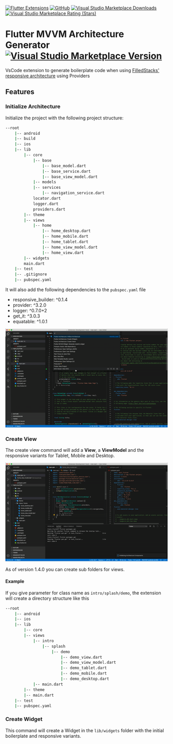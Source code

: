 [![Flutter Extensions](https://img.shields.io/badge/Flutter-grey?style=flat-square&logo=flutter&logoColor=blue)](https://flutter.dev)
[![GitHub](https://img.shields.io/github/license/madhukesh048/Flutter-MVVM-VS-Code-extension-Pack?color=blue&style=flat-square)](https://raw.githubusercontent.com/madhukesh048/Flutter-MVVM-VS-Code-extension-Pack/master/LICENSE)
[![Visual Studio Marketplace Downloads](https://img.shields.io/visual-studio-marketplace/d/madhukesh040011.flutter-mvvm-architecture-generator?color=green&label=VS%20Code%20Downloads&style=flat-square)](https://marketplace.visualstudio.com/items?itemName=madhukesh040011.flutter-mvvm-architecture-generator)
[![Visual Studio Marketplace Rating (Stars)](https://img.shields.io/visual-studio-marketplace/stars/madhukesh040011.flutter-mvvm-architecture-generator?style=flat-square)](https://marketplace.visualstudio.com/items?itemName=madhukesh040011.flutter-mvvm-architecture-generator&ssr=false#review-details)

# Flutter MVVM Architecture Generator [![Visual Studio Marketplace Version](https://img.shields.io/visual-studio-marketplace/v/madhukesh040011.flutter-mvvm-architecture-generator?style=flat-square)](https://marketplace.visualstudio.com/items?itemName=madhukesh040011.flutter-mvvm-architecture-generator)

VsCode extension to generate boilerplate code when using [FilledStacks' responsive architecture](https://www.filledstacks.com/tutorials) using Providers

## Features

### Initialize Architecture

Initialize the project with the following project structure:

```bash
--root
    |-- android
    |-- build
    |-- ios
    |-- lib
        |-- core
            |-- base
                |-- base_model.dart
                |-- base_service.dart
                |-- base_view_model.dart
            |-- models
            |-- services
                |-- navigation_service.dart
            locator.dart
            logger.dart
            providers.dart
        |-- theme
        |-- views
            |-- home
                |-- home_desktop.dart
                |-- home_mobile.dart
                |-- home_tablet.dart
                |-- home_view_model.dart
                |-- home_view.dart
        |-- widgets
        main.dart
    |-- test
    |-- .gitignore
    |-- pubspec.yaml
```

It will also add the following dependencies to the `pubspec.yaml` file

- responsive_builder: ^0.1.4
- provider: ^3.2.0
- logger: ^0.7.0+2
- get_it: ^3.0.3
- equatable: ^1.0.1

![Initializing the architecture](images/init.gif)

### Create View

The create view command will add a **View**, a **ViewModel** and the responsive variants for Tablet, Mobile and Desktop.

![Create View](images/views.gif)

As of version 1.4.0 you can create sub folders for views.

#### Example

If you give parameter for class name as `intro/splash/demo`, the extension will create a directory structure like this

```bash
--root
    |-- android
    |-- ios
    |-- lib
        |-- core
        |-- views
            |-- intro
                |-- splash
                    |-- demo
                        |-- demo_view.dart
                        |-- demo_view_model.dart
                        |-- demo_tablet.dart
                        |-- demo_mobile.dart
                        |-- demo_desktop.dart
            |-- main.dart
        |-- theme
        |-- main.dart
    |-- test
    |-- pubspec.yaml
```

### Create Widget

This command will create a Widget in the `lib/widgets` folder with the initial boilerplate and responsive variants.
